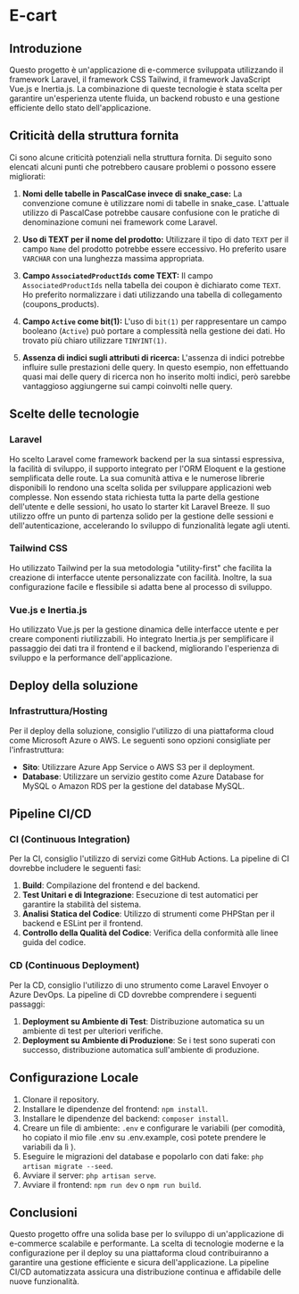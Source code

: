 # E-cart

## Introduzione
Questo progetto è un'applicazione di e-commerce sviluppata utilizzando il framework Laravel, il framework CSS Tailwind, il framework JavaScript Vue.js e Inertia.js. La combinazione di queste tecnologie è stata scelta per garantire un'esperienza utente fluida, un backend robusto e una gestione efficiente dello stato dell'applicazione.

## Criticità della struttura fornita
Ci sono alcune criticità potenziali nella struttura fornita. Di seguito sono elencati alcuni punti che potrebbero causare problemi o possono essere migliorati:

1. **Nomi delle tabelle in PascalCase invece di snake_case:**
   La convenzione comune è utilizzare nomi di tabelle in snake_case. L'attuale utilizzo di PascalCase potrebbe causare confusione con le pratiche di denominazione comuni nei framework come Laravel.
     
2. **Uso di TEXT per il nome del prodotto:**
   Utilizzare il tipo di dato `TEXT` per il campo `Name` del prodotto potrebbe essere eccessivo. Ho preferito usare `VARCHAR` con una lunghezza massima appropriata.

3. **Campo `AssociatedProductIds` come TEXT:**
  Il campo `AssociatedProductIds` nella tabella dei coupon è dichiarato come `TEXT`. Ho preferito normalizzare i dati utilizzando una tabella di collegamento (coupons_products).

4. **Campo `Active` come bit(1):**
   L'uso di `bit(1)` per rappresentare un campo booleano (`Active`) può portare a complessità nella gestione dei dati. Ho trovato più chiaro utilizzare `TINYINT(1)`.

5. **Assenza di indici sugli attributi di ricerca:**
  L'assenza di indici potrebbe influire sulle prestazioni delle query. In questo esempio, non effettuando quasi mai delle query di ricerca non ho inserito molti indici, però sarebbe vantaggioso aggiungerne sui campi coinvolti nelle query.

## Scelte delle tecnologie

### Laravel
Ho scelto Laravel come framework backend per la sua sintassi espressiva, la facilità di sviluppo, il supporto integrato per l'ORM Eloquent e la gestione semplificata delle route. La sua comunità attiva e le numerose librerie disponibili lo rendono una scelta solida per sviluppare applicazioni web complesse. Non essendo stata richiesta tutta la parte della gestione dell'utente e delle sessioni, ho usato lo starter kit Laravel Breeze. Il suo utilizzo offre un punto di partenza solido per la gestione delle sessioni e dell'autenticazione, accelerando lo sviluppo di funzionalità legate agli utenti.

### Tailwind CSS
Ho utilizzato Tailwind per la sua metodologia "utility-first" che facilita la creazione di interfacce utente personalizzate con facilità. Inoltre, la sua configurazione facile e flessibile si adatta bene al processo di sviluppo.

### Vue.js e Inertia.js
Ho utilizzato Vue.js per la gestione dinamica delle interfacce utente e per creare componenti riutilizzabili. Ho integrato Inertia.js per semplificare il passaggio dei dati tra il frontend e il backend, migliorando l'esperienza di sviluppo e la performance dell'applicazione.

## Deploy della soluzione

### Infrastruttura/Hosting

Per il deploy della soluzione, consiglio l'utilizzo di una piattaforma cloud come Microsoft Azure o AWS. Le seguenti sono opzioni consigliate per l'infrastruttura:

- **Sito**: Utilizzare Azure App Service o AWS S3 per il deployment.
- **Database**: Utilizzare un servizio gestito come Azure Database for MySQL o Amazon RDS per la gestione del database MySQL.

## Pipeline CI/CD

### CI (Continuous Integration)

Per la CI, consiglio l'utilizzo di servizi come GitHub Actions. La pipeline di CI dovrebbe includere le seguenti fasi:

1. **Build**: Compilazione del frontend e del backend.
2. **Test Unitari e di Integrazione**: Esecuzione di test automatici per garantire la stabilità del sistema.
3. **Analisi Statica del Codice**: Utilizzo di strumenti come PHPStan per il backend e ESLint per il frontend.
4. **Controllo della Qualità del Codice**: Verifica della conformità alle linee guida del codice.

### CD (Continuous Deployment)

Per la CD, consiglio l'utilizzo di uno strumento come Laravel Envoyer o Azure DevOps. La pipeline di CD dovrebbe comprendere i seguenti passaggi:

1. **Deployment su Ambiente di Test**: Distribuzione automatica su un ambiente di test per ulteriori verifiche.
2. **Deployment su Ambiente di Produzione**: Se i test sono superati con successo, distribuzione automatica sull'ambiente di produzione.

## Configurazione Locale

1. Clonare il repository.
2. Installare le dipendenze del frontend: `npm install`.
3. Installare le dipendenze del backend: `composer install`.
4. Creare un file di ambiente: `.env` e configurare le variabili (per comodità, ho copiato il mio file .env su .env.example, così potete prendere le variabili da lì ).
5. Eseguire le migrazioni del database e popolarlo con dati fake: `php artisan migrate --seed`.
6. Avviare il server: `php artisan serve`.
7. Avviare il frontend: `npm run dev` o `npm run build`.

## Conclusioni
Questo progetto offre una solida base per lo sviluppo di un'applicazione di e-commerce scalabile e performante. La scelta di tecnologie moderne e la configurazione per il deploy su una piattaforma cloud contribuiranno a garantire una gestione efficiente e sicura dell'applicazione. La pipeline CI/CD automatizzata assicura una distribuzione continua e affidabile delle nuove funzionalità.
